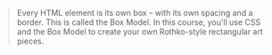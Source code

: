 > Every HTML element is its own box – with its own spacing and a border. This is called the Box Model.
> In this course, you'll use CSS and the Box Model to create your own Rothko-style rectangular art pieces.

